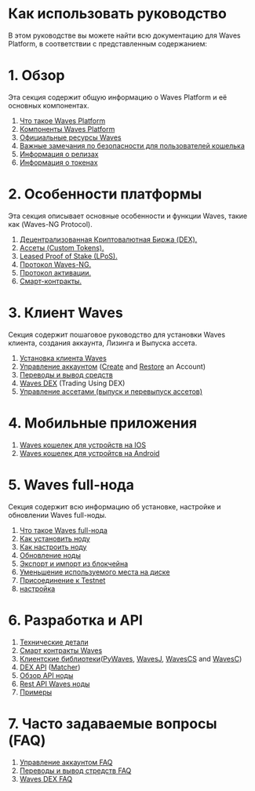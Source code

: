# Как использовать руководство

В этом руководстве вы можете найти всю документацию для Waves Platform, в соответствии с представленным содержанием:

# 1. Обзор

Эта секция содержит общую информацию о Waves Platform и её основных компонентах.

1. [Что такое Waves Platform]()
2. [Компоненты Waves Platform](/ru/overview/platform-components.md)
3. [Официальные ресурсы Waves](/ru/overview/waves-official-resources.md)
4. [Важные замечания по безопасности для пользователей кошелька](/ru/overview/security-notes.md)
5. [Информация о релизах](/ru/overview/waves-releases.md)
6. [Информация о токенах](/ru/overview/waves-tokens.md)

# 2. Особенности платформы

Эта секция описывает основные особенности и функции Waves, такие как \(Waves-NG Protocol\).

1. [Децентрализованная Криптовалютная Биржа \(DEX\).](/ru/platform-features/decentralized-cryptocurrency-exchange-dex.md)
2. [Ассеты \(Custom Tokens\).](/ru/platform-features/assets-custom-tokens.md)
3. [Leased Proof of Stake \(LPoS\).](/ru/platform-features/leased-proof-of-stake-lpos.md)
4. [Протокол Waves-NG.](/ru/platform-features/waves-ng-protocol.md)
5. [Протокол активации.](/ru/platform-features/activation-protocol.md)
6. [Смарт-контракты.](/ru/platform-features/smart-contracts.md)

# 3. Клиент Waves

Секция содержит пошаговое руководство для установки Waves клиента, создания аккаунта, Лизинга и Выпуска ассета.

1. [Установка клиента Waves](/en/waves-client/install-waves-client.md)
2. [Управление аккаунтом](/en/waves-client/account-management.md) \([Create](/waves-client/account-management/creating-an-account.md) and [Restore](/en/waves-client/account-management/restore-an-account.md) an Account\)
3. [Переводы и вывод средств](/en/waves-client/wallet-management.md)
4. [Waves DEX](/en/waves-client/waves-dex.md) \(Trading Using DEX\)
5. [Управление ассетами \(выпуск и перевыпуск ассетов\)](/en/waves-client/assets-management.md)

# 4. Мобильные приложения

1. [Waves кошелек для устройств на IOS](/en/mobile-apps/iOS.md)
2. [Waves кошелек для устройтсв на Android](/en/mobile-apps/android.md)

# 5. Waves full-нода

Секция содержит всю информацию об установке, настройке и обновлении Waves full-ноды.

1. [Что такое Waves full-нода](/en/waves-full-node/what-is-a-full-node.md)
2. [Как установить ноду](/en/waves-full-node/how-to-install-a-node/how-to-install-a-node.md)
3. [Как настроить ноду](/en/waves-full-node/how-to-configure-a-node.md)
4. [Обновление ноды](/en/waves-full-node/upgrading.md)
5. [Экспорт и импорт из блокчейна](/en/waves-full-node/export-and-import-from-the-blockchain.md)
6. [Уменьшение используемого места на диске](/en/waves-full-node/reducing-disk-space-usage.md)
7. [Присоединение к Testnet](/en/waves-full-node/joining-testnet.md)
8. [настройка](/en/waves-full-node/configuration.md)

# 6. Разработка и API

1. [Технические детали](/en/technical-details/technical-details.md)
2. [Смарт контракты Waves](/en/technical-details/waves-contracts-language-description.md)
3. [Клиентские библиотеки](/en/development-and-api/client-libraries.md)\([PyWaves](/en/development-and-api/client-libraries/pywaves.md), [WavesJ](/en/development-and-api/client-libraries/wavesj.md), [WavesCS](/en/development-and-api/client-libraries/wavescs.md) and [WavesC](/en/development-and-api/client-libraries/waves-c.md)\)
4. [DEX API](/en/development-and-api/dex-api.md) \([Matcher](/en/development-and-api/dex-api/matcher.md)\)
5. [Обзор API ноды](https://legacy.gitbook.com/book/waves-platform/wavesdocs/edit#)
6. [Rest API Waves ноды](/en/development-and-api/waves-node-rest-api.md)
7. [Примеры](/en/development-and-api/examples.md)

# 7. Часто задаваемые вопросы \(FAQ\)

1. [Управление аккаунтом FAQ](/en/frequently-asked-questions-faq/account-management-faq.md)
2. [Переводы и вывод стредств FAQ](/en/frequently-asked-questions-faq/transfers-and-gateways-faq.md)
3. [Waves DEX FAQ](/en/frequently-asked-questions-faq/waves-dex-faq.md)


